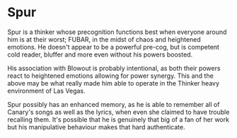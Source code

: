 # Spur
Spur is a thinker whose precognition functions best when everyone around him is at their worst; FUBAR, in the midst of chaos and heightened emotions. He doesn't appear to be a powerful pre-cog, but is competent cold reader, bluffer and more even without his powers boosted.

His association with Blowout is probably intentional, as both their powers react to heightened emotions allowing for power synergy. This and the above may be what really made him able to operate in the Thinker heavy environment of Las Vegas.

Spur possibly has an enhanced memory, as he is able to remember all of Canary's songs as well as the lyrics, when even she claimed to have trouble recalling them. It's possible that he is genuinely that big of a fan of her work but his manipulative behaviour makes that hard authenticate.
